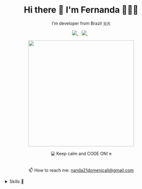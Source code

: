  
<h1 align='center'>
  Hi there 👋 I'm Fernanda 👩🏻‍💻
</h1>

<p align='center'>
  I'm developer from Brazil 🇧🇷 
</p>



<p align='center'>  
  
  <a href="https://www.linkedin.com/in/fernanda-cardoso-domenicali-83a225158/">
    <img src="https://img.shields.io/badge/linkedin-%230077B5.svg?&style=for-the-badge&logo=linkedin&logoColor=white" />
  </a>&nbsp;&nbsp; 
  <a href="https://www.instagram.com/domecoder/">
    <img src="https://img.shields.io/badge/instagram-%23E4405F.svg?&style=for-the-badge&logo=instagram&logoColor=white" />        
  </a>&nbsp;&nbsp;
  
</p>

<p align='center'>
  <a href="#"><img src="https://github-readme-stats.vercel.app/api?username=nandadomenicali&show_icons=true&count_private=true&theme=dark" width="350"></a>
</p>

<p align='center'>
  💻 Keep calm and CODE ON! 🔛 <br/><br/>
  
</p>  

<p align='center'>
  📫 How to reach me: <a href='mailto:nanda21domenicali@gmail.com'>nanda21domenicali@gmail.com</a>
</p>

<details>
  <summary>Skills 🚀</summary>

<img align="light" src="https://img.shields.io/badge/Java-ED8B00?style=for-the-badge&logo=java&logoColor=white" />
<img align="light" src="https://img.shields.io/badge/JavaScript-F7DF1E?style=for-the-badge&logo=javascript&logoColor=black" />
<img align="light" src="https://img.shields.io/badge/TypeScript-007ACC?style=for-the-badge&logo=typescript&logoColor=white" />
<img align="right" src="https://img.shields.io/badge/CSS3-1572B6?style=for-the-badge&logo=css3&logoColor=white" />
<img align="right" src="https://img.shields.io/badge/HTML5-E34F26?style=for-the-badge&logo=html5&logoColor=white" />
<img align="right" src="https://img.shields.io/badge/Node.js-339933?style=for-the-badge&logo=nodedotjs&logoColor=white" />
<img align="right" src="https://img.shields.io/badge/npm-CB3837?style=for-the-badge&logo=npm&logoColor=white" />
<img align="right" src="https://img.shields.io/badge/jQuery-0769AD?style=for-the-badge&logo=jquery&logoColor=white" /> 

<img align="right" src="https://img.shields.io/badge/Express.js-000000?style=for-the-badge&logo=express&logoColor=white" />
<img align="right" src="https://img.shields.io/badge/Angular-DD0031?style=for-the-badge&logo=angular&logoColor=white" />
<img align="right" src="https://img.shields.io/badge/Bootstrap-563D7C?style=for-the-badge&logo=bootstrap&logoColor=white" />
<img align="right" src="https://img.shields.io/badge/Unity-100000?style=for-the-badge&logo=unity&logoColor=white" />
<img align="right" src="https://img.shields.io/badge/Amazon_AWS-232F3E?style=for-the-badge&logo=amazon-aws&logoColor=white" />

<img align="right" src="https://img.shields.io/badge/Azure_DevOps-0078D7?style=for-the-badge&logo=azure-devops&logoColor=white" />
<img align="right" src="https://img.shields.io/badge/Jenkins-D24939?style=for-the-badge&logo=Jenkins&logoColor=white" />
<img align="right" src="https://img.shields.io/badge/Docker-2CA5E0?style=for-the-badge&logo=docker&logoColor=white" />
<img align="right" src="https://img.shields.io/badge/(My)SQL-4479A1?logo=mysql&logoColor=white" />
<img align="right" src="https://img.shields.io/badge/Spring-6DB33F?style=for-the-badge&logo=spring&logoColor=white" />
<img align="right" src="https://img.shields.io/badge/Amazon%20DynamoDB-4053D6?style=for-the-badge&logo=Amazon%20DynamoDB&logoColor=white" />

</details>
 
